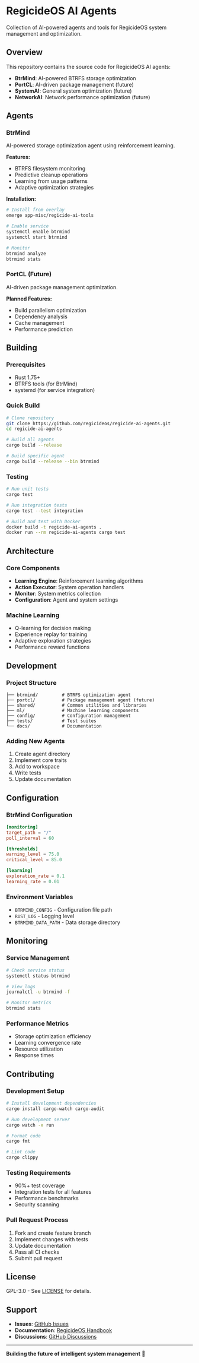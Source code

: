 # RegicideOS AI Agents

Collection of AI-powered agents and tools for RegicideOS system management and optimization.

## Overview

This repository contains the source code for RegicideOS AI agents:

- **BtrMind**: AI-powered BTRFS storage optimization
- **PortCL**: AI-driven package management (future)
- **SystemAI**: General system optimization (future)
- **NetworkAI**: Network performance optimization (future)

## Agents

### BtrMind
AI-powered storage optimization agent using reinforcement learning.

**Features:**
- BTRFS filesystem monitoring
- Predictive cleanup operations
- Learning from usage patterns
- Adaptive optimization strategies

**Installation:**
```bash
# Install from overlay
emerge app-misc/regicide-ai-tools

# Enable service
systemctl enable btrmind
systemctl start btrmind

# Monitor
btrmind analyze
btrmind stats
```

### PortCL (Future)
AI-driven package management optimization.

**Planned Features:**
- Build parallelism optimization
- Dependency analysis
- Cache management
- Performance prediction

## Building

### Prerequisites
- Rust 1.75+
- BTRFS tools (for BtrMind)
- systemd (for service integration)

### Quick Build
```bash
# Clone repository
git clone https://github.com/regicideos/regicide-ai-agents.git
cd regicide-ai-agents

# Build all agents
cargo build --release

# Build specific agent
cargo build --release --bin btrmind
```

### Testing
```bash
# Run unit tests
cargo test

# Run integration tests
cargo test --test integration

# Build and test with Docker
docker build -t regicide-ai-agents .
docker run --rm regicide-ai-agents cargo test
```

## Architecture

### Core Components
- **Learning Engine**: Reinforcement learning algorithms
- **Action Executor**: System operation handlers
- **Monitor**: System metrics collection
- **Configuration**: Agent and system settings

### Machine Learning
- Q-learning for decision making
- Experience replay for training
- Adaptive exploration strategies
- Performance reward functions

## Development

### Project Structure
```
├── btrmind/         # BTRFS optimization agent
├── portcl/          # Package management agent (future)
├── shared/          # Common utilities and libraries
├── ml/              # Machine learning components
├── config/          # Configuration management
├── tests/           # Test suites
└── docs/            # Documentation
```

### Adding New Agents
1. Create agent directory
2. Implement core traits
3. Add to workspace
4. Write tests
5. Update documentation

## Configuration

### BtrMind Configuration
```toml
[monitoring]
target_path = "/"
poll_interval = 60

[thresholds]
warning_level = 75.0
critical_level = 85.0

[learning]
exploration_rate = 0.1
learning_rate = 0.01
```

### Environment Variables
- `BTRMIND_CONFIG` - Configuration file path
- `RUST_LOG` - Logging level
- `BTRMIND_DATA_PATH` - Data storage directory

## Monitoring

### Service Management
```bash
# Check service status
systemctl status btrmind

# View logs
journalctl -u btrmind -f

# Monitor metrics
btrmind stats
```

### Performance Metrics
- Storage optimization efficiency
- Learning convergence rate
- Resource utilization
- Response times

## Contributing

### Development Setup
```bash
# Install development dependencies
cargo install cargo-watch cargo-audit

# Run development server
cargo watch -x run

# Format code
cargo fmt

# Lint code
cargo clippy
```

### Testing Requirements
- 90%+ test coverage
- Integration tests for all features
- Performance benchmarks
- Security scanning

### Pull Request Process
1. Fork and create feature branch
2. Implement changes with tests
3. Update documentation
4. Pass all CI checks
5. Submit pull request

## License

GPL-3.0 - See [LICENSE](LICENSE) for details.

## Support

- **Issues**: [GitHub Issues](https://github.com/regicideos/RegicideOS/issues)
- **Documentation**: [RegicideOS Handbook](https://docs.regicideos.com)
- **Discussions**: [GitHub Discussions](https://github.com/regicideos/RegicideOS/discussions)

---

**Building the future of intelligent system management** 🤖